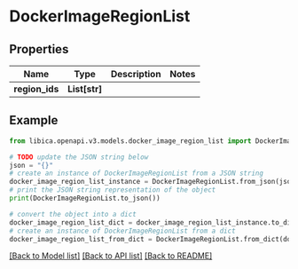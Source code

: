 # DockerImageRegionList


## Properties

Name | Type | Description | Notes
------------ | ------------- | ------------- | -------------
**region_ids** | **List[str]** |  | 

## Example

```python
from libica.openapi.v3.models.docker_image_region_list import DockerImageRegionList

# TODO update the JSON string below
json = "{}"
# create an instance of DockerImageRegionList from a JSON string
docker_image_region_list_instance = DockerImageRegionList.from_json(json)
# print the JSON string representation of the object
print(DockerImageRegionList.to_json())

# convert the object into a dict
docker_image_region_list_dict = docker_image_region_list_instance.to_dict()
# create an instance of DockerImageRegionList from a dict
docker_image_region_list_from_dict = DockerImageRegionList.from_dict(docker_image_region_list_dict)
```
[[Back to Model list]](../README.md#documentation-for-models) [[Back to API list]](../README.md#documentation-for-api-endpoints) [[Back to README]](../README.md)


